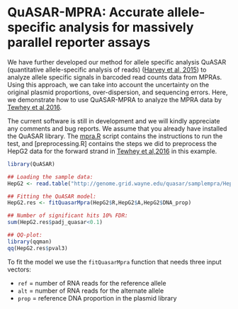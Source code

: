 # QuASAR-MPRA: Accurate allele-specific analysis for massively parallel  reporter assays
We have further developed our method for allele specific analysis QuASAR (quantitative allele-specific analysis of reads) ([Harvey et al, 2015]) to analyze allele specific signals in barcoded read counts data from MPRAs. Using this approach, we can take into account the uncertainty on the original plasmid proportions, over-dispersion, and sequencing errors. Here, we demonstrate how to use QuASAR-MPRA to analyze the MPRA data by [Tewhey et al,2016].

The current software is still in development and we will kindly appreciate any comments and bug reports. We assume that you already have installed the QuASAR library. The [mpra.R] script contains the instructions to run the test, and [preprocessing.R] contains the steps we did to preprocess the HepG2 data for the forward strand in [Tewhey et al,2016] in this example. 

```R
library(QuASAR)

## Loading the sample data:
HepG2 <- read.table("http://genome.grid.wayne.edu/quasar/samplempra/HepG2.mpra.txt",sep='\t',as.is=T,header=T)

## Fitting the QuASAR model:
HepG2.res <- fitQuasarMpra(HepG2$R,HepG2$A,HepG2$DNA_prop)

## Number of significant hits 10% FDR:
sum(HepG2.res$padj_quasar<0.1)

## QQ-plot: 
library(qqman)
qq(HepG2.res$pval3)

```

To fit the model we use the `fitQuasarMpra` function that needs three input vectors: 
- `ref` = number of RNA reads for the reference allele 
- `alt` = number of RNA reads for the alternate allele 
- `prop` = reference DNA proportion in the plasmid library

<!-- links -->
[Harvey et al, 2015]:http://bioinformatics.oxfordjournals.org/content/31/8/1235
[mpra.R]:mpra.R
[process.R]:process.R
[Tewhey et al,2016]:https://www.ncbi.nlm.nih.gov/pubmed/27259153

